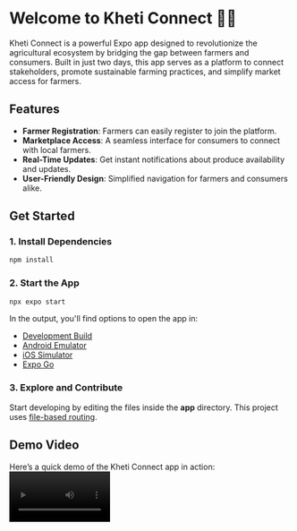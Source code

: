 # Welcome to Kheti Connect 🌾🌱

Kheti Connect is a powerful Expo app designed to revolutionize the agricultural ecosystem by bridging the gap between farmers and consumers. Built in just two days, this app serves as a platform to connect stakeholders, promote sustainable farming practices, and simplify market access for farmers.

## Features

- **Farmer Registration**: Farmers can easily register to join the platform.
- **Marketplace Access**: A seamless interface for consumers to connect with local farmers.
- **Real-Time Updates**: Get instant notifications about produce availability and updates.
- **User-Friendly Design**: Simplified navigation for farmers and consumers alike.

## Get Started

### 1. Install Dependencies

```bash
npm install
```

### 2. Start the App

```bash
npx expo start
```

In the output, you'll find options to open the app in:

- [Development Build](https://docs.expo.dev/develop/development-builds/introduction/)
- [Android Emulator](https://docs.expo.dev/workflow/android-studio-emulator/)
- [iOS Simulator](https://docs.expo.dev/workflow/ios-simulator/)
- [Expo Go](https://expo.dev/go)

### 3. Explore and Contribute

Start developing by editing the files inside the **app** directory. This project uses [file-based routing](https://docs.expo.dev/router/introduction).

## Demo Video

Here’s a quick demo of the Kheti Connect app in action:
<video src='https://github.com/user-attachments/assets/6b544bd0-e08e-460b-b790-aa5513c84492' width=180/>

